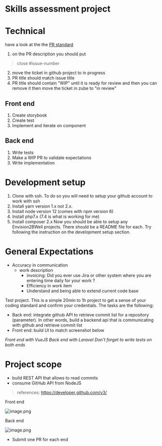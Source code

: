# Skills assessment project

# Technical
have a look at the the [PR standard](https://github.com/envision2bwell/envision-standards/blob/main/docs/pull-request-standards.md)
1. on the PR description you should put 
> close #issue-number
2. move the ticket in github project to in progress
3. PR title should match issue title
4. PR title should contain "WIP" until it is ready for review and then you can remove it then move the ticket in zube to "in review"

## Front end 
1. Create storybook
2. Create test
2. Implement and iterate on component

## Back end
1. Write tests
2. Make a WIP PR to validate expectations 
3. Write implementation

# Development setup
1. Clone with ssh. To do so you will need to setup your github account to work with ssh
2. Install yarn version 1.x not 2.x.
3. Install node version 12 (comes with npm version 6)
4. Install php7.x (7.4 is what is working for me)
5. Install composer 2.x
Now you should be able to setup any Envision2BWell projects. There should be a README file for each. Try following the instruction on the development setup section.  

# General Expectations
- Accuracy in communication
  * work description
    * invoicing: Did you ever use Jira or other system where you are entering time daily for your work ?
    - Efficiency in work item
    - Understand and being able to extend current code base

Test project. This is a simple 20min to 1h project to get a sense of your coding standard and confirm your credentials. The tasks are the following:
- Back end: integrate github API to retrieve commit list for a repository (parameter). In other words, build a backend api that is communicating with github and retrieve commit list
- Front end: build UI to match screenshot below

*Front end with VueJS*
*Back end with Laravel*
*Don't forget to write tests on both ends*
# Project scope
- build REST API that allows to read commits
- consume GitHub API from NodeJS
> references: https://developer.github.com/v3/

Front end

![image.png](https://zube.io/files/freshinup/396b3e9aae9a2fe3b3d2393edd820da4-image.png)

Back end

![image.png](https://zube.io/files/freshinup/2eabe1e25ef28a227d179b095a3d1022-image.png)

- Submit one PR for each end
